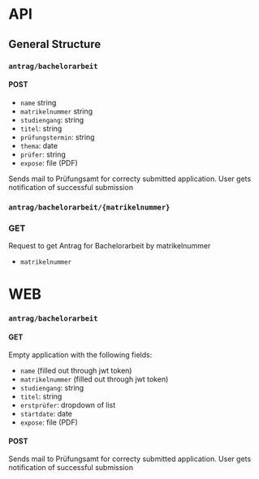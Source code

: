 # API

## General Structure

### `antrag/bachelorarbeit`

#### POST

- `name` string
- `matrikelnummer` string
- `studiengang`: string
- `titel`: string
- `prüfungstermin`: string
- `thema`: date
- `prüfer`: string
- `expose`: file (PDF)

Sends mail to Prüfungsamt for correcty submitted application.
User gets notification of successful submission


### `antrag/bachelorarbeit/{matrikelnummer}`

### GET

Request to get Antrag for Bachelorarbeit by matrikelnummer
- `matrikelnummer`

# WEB

### `antrag/bachelorarbeit`

#### GET
Empty application with the following fields:
- `name` (filled out through jwt token)
- `matrikelnummer` (filled out through jwt token)
- `studiengang`: string
- `titel`: string
- `erstprüfer`: dropdown of list
- `startdate`: date
- `expose`: file (PDF)

#### POST
Sends mail to Prüfungsamt for correcty submitted application.
User gets notification of successful submission